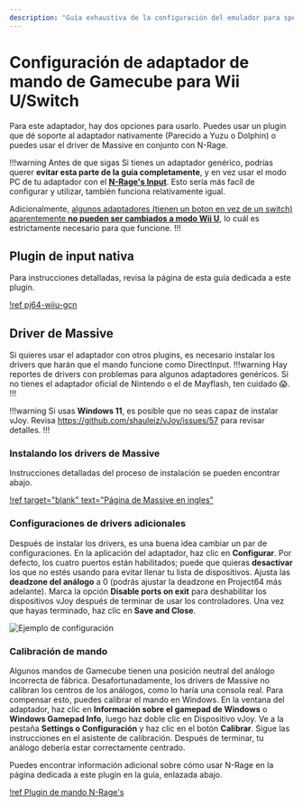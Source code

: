```yaml
---
description: "Guía exhaustiva de la configuración del emulador para speedruns de Super Mario 64" 
---
```


# Configuración de adaptador de mando de Gamecube para Wii U/Switch

Para este adaptador, hay dos opciones para usarlo. Puedes usar un plugin que dé soporte al adaptador nativamente (Parecido a Yuzu o Dolphin) o puedes usar el driver de Massive en conjunto con N-Rage.

!!!warning Antes de que sigas
Si tienes un adaptador genérico, podrías querer **evitar esta parte de la guía completamente**, y en vez usar el modo PC de tu adaptador con el [**N-Rage's Input**](nrage.md). Esto sería más facíl de configurar y utilizar, también funciona relativamente igual.

Adicionalmente, [algunos adaptadores (tienen un boton en vez de un switch) aparentemente **no pueden ser cambiados a modo Wii U**](https://forums.dolphin-emu.org/Thread-cannot-switch-compatible-gamecube-adapter-to-wiiu-switch-mode), lo cuál es estrictamente necesario para que funcione.
!!!
## Plugin de input nativa

Para instrucciones detalladas, revisa la página de esta guía dedicada a este plugin.

[!ref pj64-wiiu-gcn](pj64-wiiu-gcn.md)
## Driver de Massive

Si quieres usar el adaptador con otros plugins, es necesario instalar los drivers que harán que el mando funcione como DirectInput.
!!!warning
Hay reportes de drivers con problemas para algunos adaptadores genéricos. Si no tienes el adaptador oficial de Nintendo o el de Mayflash, ten cuidado :scream:.
!!!

!!!warning
Si usas **Windows 11**, es posible que no seas capaz de instalar vJoy. Revisa https://github.com/shauleiz/vJoy/issues/57 para revisar detalles.
!!!

### Instalando los drivers de Massive 
Instrucciones detalladas del proceso de instalación se pueden encontrar abajo.

[!ref target="blank" text="Página de Massive en ingles"](http://m4sv.com/page/wii-u-gcn-usb-driver)

### Configuraciones de drivers adicionales

Después de instalar los drivers, es una buena idea cambiar un par de configuraciones. En la aplicación del adaptador, haz clic en **Configurar**. Por defecto, los cuatro puertos están habilitados; puede que quieras **desactivar** los que no estés usando para evitar llenar tu lista de dispositivos. Ajusta las **deadzone del análogo** a 0 (podrás ajustar la deadzone en Project64 más adelante). Marca la opción **Disable ports on exit** para deshabilitar los dispositivos vJoy después de terminar de usar los controladores. Una vez que hayas terminado, haz clic en **Save and Close**.

![Ejemplo de configuración](./img/m4sv_conf.png)

### Calibración de mando
Algunos mandos de Gamecube tienen una posición neutral del análogo incorrecta de fábrica. Desafortunadamente, los drivers de Massive no calibran los centros de los análogos, como lo haría una consola real. Para compensar esto, puedes calibrar el mando en Windows. En la ventana del adaptador, haz clic en **Información sobre el gamepad de Windows** o **Windows Gamepad Info**, luego haz doble clic en Dispositivo vJoy. Ve a la pestaña **Settings o Configuración** y haz clic en el botón **Calibrar**. Sigue las instrucciones en el asistente de calibración. Después de terminar, tu análogo debería estar correctamente centrado.

Puedes encontrar información adicional sobre cómo usar N-Rage en la página dedicada a este plugin en la guía, enlazada abajo.

[!ref Plugin de mando N-Rage's](nrage.md)
